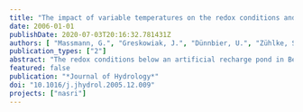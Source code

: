 ```yaml
---
title: "The impact of variable temperatures on the redox conditions and the behaviour of pharmaceutical residues during artificial recharge"
date: 2006-01-01
publishDate: 2020-07-03T20:16:32.781431Z
authors: [ "Massmann, G.", "Greskowiak, J.", "Dünnbier, U.", "Zühlke, S.", "Knappe, A.", "Pekdeger, A." ]
publication_types: ["2"]
abstract: "The redox conditions below an artificial recharge pond in Berlin were largely dependent on seasonal temperature changes of 0-24 °C in the infiltrate. Aerobic conditions prevailed in winter, when temperatures were low, while anaerobic conditions were reached below the pond when temperatures exceeded 14 °C. In contrast to temperature changes, cyclic changes between saturated or unsaturated conditions below the pond had only a minor effect on the redox conditions. However, the intrusion of gaseous oxygen during unsaturated conditions caused a temporary reinforced increase in oxidation of particulate organic matter. The effect of variable redox conditions on the behaviour of a number of pharmaceutically active compounds, namely carbamazepine, phenazone and several phenazone-type PhACs, was investigated. Phenazone is redox sensitive and was generally fully degraded before reaching the first groundwater well, as long as oxygen was present. When conditions turned anaerobic, phenazone was not fully eliminated. 1-Acetyl-1-methyl-2-dimethyl-oxymoyl-2-phenylhydrazide (AMDOPH) and carbamazepine are very persistent drug residues. However, results suggest that AMDOPH may be slightly degradable under aerobic conditions too, but further studies will be needed to verify this statement."
featured: false
publication: "*Journal of Hydrology*"
doi: "10.1016/j.jhydrol.2005.12.009"
projects: ["nasri"]
---
```


